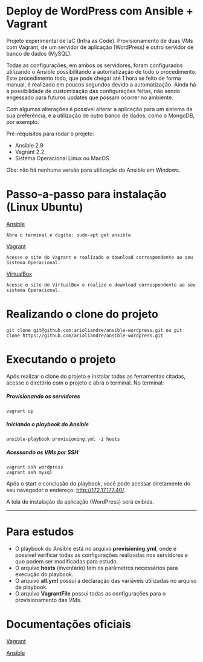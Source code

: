 # Deploy de WordPress com Ansible + Vagrant

Projeto experimental de IaC (Infra as Code). Provisionamento de duas VMs com Vagrant, de um servidor de aplicação (WordPress) e outro servidor de banco de dados (MySQL).

Todas as configurações, em ambos os servidores, foram configurados utilizando o Ansible possibilitando a automatização de todo o procedimento. Este procedimento todo, que pode chegar até 1 hora se feito de forma manual, é realizado em poucos segundos devido a automatização.
Ainda há a possibilidade de customização das configurações feitas, não sendo engessado para futuros updates que possam ocorrer no ambiente.

Com algumas alterações é possível alterar a aplicação para um sistema da sua preferência, e a utilização de outro banco de dados, como o MongoDB, por exemplo.

Pré-requisitos para rodar o projeto:

- Ansible 2.9
- Vagrant 2.2
- Sistema Operacional Linux ou MacOS

Obs: não há nenhuma versão para utilização do Ansible em Windows.

# Passo-a-passo para instalação (Linux Ubuntu)

<a href="https://www.ansible.com/resources/get-started">Ansible</a>
```
Abra o terminal e digite: sudo-apt get ansible
```
<a href="https://www.vagrantup.com/downloads.html">Vagrant</a>
```
Acesse o site do Vagrant e realizado o download correspondente ao seu Sistema Operacional.
```
<a href="https://www.virtualbox.org/">VirtualBox</a>
```
Acesse o site do VirtualBox e realize o download correspondente ao seu sistema Operacional.
```
# Realizando o clone do projeto
```
git clone git@github.com:arioliandre/ansible-wordpress.git ou git clone https://github.com/arioliandre/ansible-wordpress.git
```

# Executando o projeto

Após realizar o clone do projeto e instalar todas as ferramentas citadas, acesse o diretório com o projeto e abra o terminal. No terminal:

<h5> Provisionando os servidores </h5>

```
vagrant up
```

<h5> Iniciando o playbook do Ansible </h5>

```
ansible-playbook provisioning.yml -i hosts 
```

<h5> Acessando as VMs por SSH </h5>

```
vagrant ssh wordpress
vagrant ssh mysql
```

Após o start e conclusão do playbook, você pode acessar diretamente do seu navegador o endereço: http://172.17.177.40/.

A tela de instalação da aplicação (WordPress) será exibida.

----

# Para estudos

- O playbook do Ansible está no arquivo <b>provisioning.yml</b>, onde é possível verificar todas as configurações realizadas nos servidores e que podem ser modificadas para estudo.
- O arquivo <b>hosts</b> (inventário) tem os parâmetros necessários para execução do playbook.
- O arquivo <b>all.yml</b> possui a declaração das variáveis utilizadas no arquivo de playbook.
- O arquivo <b>VagrantFile</b> possui todas as configurações para o provisionamento das VMs.

# Documentações oficiais

<a href="https://www.vagrantup.com/docs">Vagrant</a>

<a href="https://docs.ansible.com/">Ansible</a>
